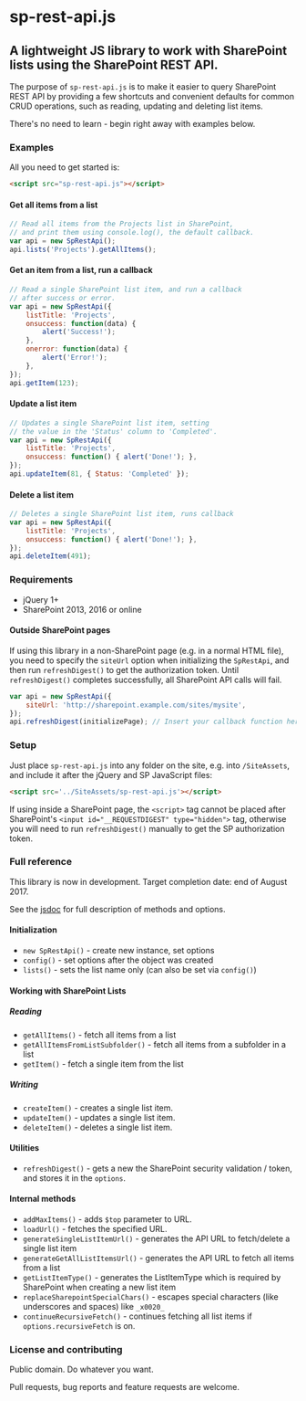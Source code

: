 # sp-rest-api.js

## A lightweight JS library to work with SharePoint lists using the SharePoint REST API.

The purpose of `sp-rest-api.js` is to make it easier to query SharePoint REST API by providing a few shortcuts and convenient defaults for common CRUD operations, such as reading, updating and deleting list items.

There's no need to learn - begin right away with examples below.

### Examples

All you need to get started is:

```html
<script src="sp-rest-api.js"></script>
```

#### Get all items from a list

```js
// Read all items from the Projects list in SharePoint,
// and print them using console.log(), the default callback.
var api = new SpRestApi();
api.lists('Projects').getAllItems();
```

#### Get an item from a list, run a callback

```js
// Read a single SharePoint list item, and run a callback
// after success or error.
var api = new SpRestApi({
    listTitle: 'Projects',
    onsuccess: function(data) {
        alert('Success!');
    },
    onerror: function(data) {
        alert('Error!');
    },
});
api.getItem(123);
```

#### Update a list item

```js
// Updates a single SharePoint list item, setting
// the value in the 'Status' column to 'Completed'.
var api = new SpRestApi({
    listTitle: 'Projects',
    onsuccess: function() { alert('Done!'); }, 
});
api.updateItem(81, { Status: 'Completed' });
```

#### Delete a list item

```js
// Deletes a single SharePoint list item, runs callback
var api = new SpRestApi({
    listTitle: 'Projects',
    onsuccess: function() { alert('Done!'); },
});
api.deleteItem(491);
```

### Requirements

- jQuery 1+
- SharePoint 2013, 2016 or online

#### Outside SharePoint pages

If using this library in a non-SharePoint page (e.g. in a normal HTML file), you need to specify the `siteUrl` option when initializing the `SpRestApi`, and then run `refreshDigest()` to get the authorization token. Until `refreshDigest()` completes successfully, all SharePoint API calls will fail.

```js
var api = new SpRestApi({
    siteUrl: 'http://sharepoint.example.com/sites/mysite',
});
api.refreshDigest(initializePage); // Insert your callback function here
```

### Setup

Just place `sp-rest-api.js` into any folder on the site, e.g. into `/SiteAssets`, and include it after the jQuery and SP JavaScript files:

```html
<script src='../SiteAssets/sp-rest-api.js'></script>
```

If using inside a SharePoint page, the `<script>` tag cannot be placed after SharePoint's `<input id="__REQUESTDIGEST" type="hidden">` tag, otherwise you will need to run `refreshDigest()` manually to get the SP authorization token.

### Full reference

This library is now in development. Target completion date: end of August 2017.

See the [jsdoc](https://github.com/J3QQ4/sp-rest-api.js/blob/master/jsdoc/SpRestApi.html) for full description of methods and options.

#### Initialization
- `new SpRestApi()` - create new instance, set options
- `config()` - set options after the object was created
- `lists()` - sets the list name only (can also be set via `config()`)

#### Working with SharePoint Lists
##### Reading
- `getAllItems()` - fetch all items from a list
- `getAllItemsFromListSubfolder()` - fetch all items from a subfolder in a list
- `getItem()` - fetch a single item from the list

##### Writing
- `createItem()` - creates a single list item.
- `updateItem()` - updates a single list item.
- `deleteItem()` - deletes a single list item.

#### Utilities

- `refreshDigest()` - gets a new the SharePoint security validation / token, and stores it in the `options`.

#### Internal methods

- `addMaxItems()` - adds `$top` parameter to URL.
- `loadUrl()` - fetches the specified URL.
- `generateSingleListItemUrl()` - generates the API URL to fetch/delete a single list item
- `generateGetAllListItemsUrl()` - generates the API URL to fetch all items from a list
- `getListItemType()` - generates the ListItemType which is required by SharePoint when creating a new list item
- `replaceSharepointSpecialChars()` - escapes special characters (like underscores and spaces) like `_x0020_` 
- `continueRecursiveFetch()` - continues fetching all list items if `options.recursiveFetch` is on.

### License and contributing

Public domain. Do whatever you want.

Pull requests, bug reports and feature requests are welcome.
